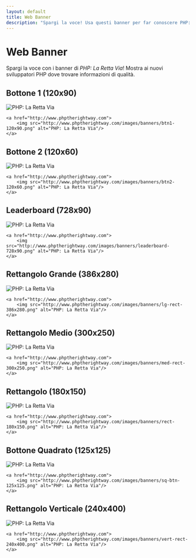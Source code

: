 ```yaml
---
layout: default
title: Web Banner
description: "Spargi la voce! Usa questi banner per far conoscere PHP: La Retta Via"
---
```


# Web Banner

Spargi la voce con i banner di _PHP: La Retta Via_! Mostra ai nuovi sviluppatori
PHP dove trovare informazioni di qualità.

## Bottone 1 (120x90)

<p><img src="/images/banners/btn1-120x90.png" alt="PHP: La Retta Via"/></p>

    <a href="http://www.phptherightway.com">
        <img src="http://www.phptherightway.com/images/banners/btn1-120x90.png" alt="PHP: La Retta Via"/>
    </a>

## Bottone 2 (120x60)

<p><img src="/images/banners/btn2-120x60.png" alt="PHP: La Retta Via"/></p>

    <a href="http://www.phptherightway.com">
        <img src="http://www.phptherightway.com/images/banners/btn2-120x60.png" alt="PHP: La Retta Via"/>
    </a>

## Leaderboard (728x90)

<p><img src="/images/banners/leaderboard-728x90.png" alt="PHP: La Retta Via"/></p>

    <a href="http://www.phptherightway.com">
        <img src="http://www.phptherightway.com/images/banners/leaderboard-728x90.png" alt="PHP: La Retta Via"/>
    </a>

## Rettangolo Grande (386x280)

<p><img src="/images/banners/lg-rect-386x280.png" alt="PHP: La Retta Via"/></p>

    <a href="http://www.phptherightway.com">
        <img src="http://www.phptherightway.com/images/banners/lg-rect-386x280.png" alt="PHP: La Retta Via"/>
    </a>

## Rettangolo Medio (300x250)

<p><img src="/images/banners/med-rect-300x250.png" alt="PHP: La Retta Via"/></p>

    <a href="http://www.phptherightway.com">
        <img src="http://www.phptherightway.com/images/banners/med-rect-300x250.png" alt="PHP: La Retta Via"/>
    </a>

## Rettangolo (180x150)

<p><img src="/images/banners/rect-180x150.png" alt="PHP: La Retta Via"/></p>

    <a href="http://www.phptherightway.com">
        <img src="http://www.phptherightway.com/images/banners/rect-180x150.png" alt="PHP: La Retta Via"/>
    </a>

## Bottone Quadrato (125x125)

<p><img src="/images/banners/sq-btn-125x125.png" alt="PHP: La Retta Via"/></p>

    <a href="http://www.phptherightway.com">
        <img src="http://www.phptherightway.com/images/banners/sq-btn-125x125.png" alt="PHP: La Retta Via"/>
    </a>

## Rettangolo Verticale (240x400)

<p><img src="/images/banners/vert-rect-240x400.png" alt="PHP: La Retta Via"/></p>

    <a href="http://www.phptherightway.com">
        <img src="http://www.phptherightway.com/images/banners/vert-rect-240x400.png" alt="PHP: La Retta Via"/>
    </a>
